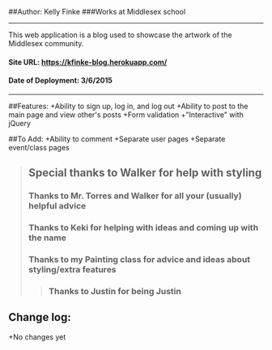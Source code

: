 ##Author: Kelly Finke
###Works at Middlesex school
___
This web application is a blog used to showcase the artwork of the Middlesex community.

#### Site URL: https://kfinke-blog.herokuapp.com/

#### Date of Deployment: 3/6/2015

___
##Features:
+Ability to sign up, log in, and log out
+Ability to post to the main page and view other's posts
+Form validation
+"Interactive" with jQuery

##To Add:
+Ability to comment
+Separate user pages
+Separate event/class pages

> ## Special thanks to Walker for help with styling
> ### Thanks to Mr. Torres and Walker for all your (usually) helpful advice
> ### Thanks to Keki for helping with ideas and coming up with the name
> ### Thanks to my Painting class for advice and ideas about styling/extra features
>> ### Thanks to Justin for being Justin

## Change log:
+No changes yet
